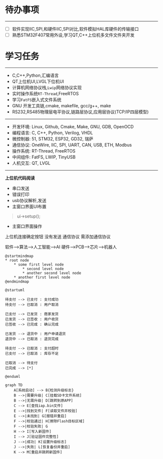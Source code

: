 # 待办事项
---
- [ ] 软件实现IIC,SPI,和硬件IIC,SPI对比,软件模拟HAL库硬件的传输接口
- [ ] 熟悉STM32F407常用外设,学习QT,C++上位机多文件文件夹开发 

# 学习任务
---
- C,C++,Python,汇编语言
- QT上位机UI,LVGL下位机UI
- 计算机网络协议栈,`Lwip`网络协议实现
- 实时操作系统`RT-Thread`,FreeRTOS
- 学习`FatFS`嵌入式文件系统
- GNU 开发工具链,cmake, makefile, gcc/g++, make
- RS232,RS485物理层电平协议,链路层协议,应用层协议(TCP/IP四层模型)

---
- 开发环境: Linux, Github, Cmake, Make, GNU, GDB, OpenOCD
- 编程语言: C, C++, Python, Verilog, VHDL
- 微控制器: 51, STM32, ESP32, GD32, 瑞萨
- 通信协议: OneWire, IIC, SPI, UART, CAN, USB, ETH, Modbus
- 操作系统: RT-Thread, FreeRTOS
- 中间组件: FatFS, LWIP, TinyUSB
- 人机交互: QT, LVGL

---
**上位机代码阅读**
- 串口发送
- 错误打印
- usb协议解析,发送
- 主窗口界面UI布置
> ui->setup();
- 主窗口界面操作




上位机连接确定按钮 没有发送 通信协议 
需添加通信协议

软件-->算法-->人工智能-->AI
硬件-->PCB-->芯片-->机器人


```puml
@startmindmap
* root node
	* some first level node
		* second level node
		* another second level node
	* another first level node
@endmindmap
```

```puml
@startuml

待支付 --> 已支付 : 支付成功
待支付 --> 已取消 : 用户取消

已支付 --> 已发货 : 商家发货
已发货 --> 已签收 : 用户收货
已签收 --> 已完成 : 确认完成

已发货 --> 退货中 : 用户申请退货
退货中 --> 已取消 : 退货完成

待支付 --> 已取消 : 支付超时
已支付 --> 已取消 : 库存不足

已取消 --> 待支付
已完成 --> [*]

@enduml
```

```mermaid
graph TD
    A[系统启动] --> B{检测升级标志}
    B -->|需要升级| C[挂载SD卡文件系统]
    B -->|无需升级| D[跳转到原APP]
    C --> E[查找iap.bin文件]
    E -->|找到文件| F[读取文件并校验]
    E -->|未找到| G[报错并重启]
    F -->|校验通过| H[擦除Flash目标区域]
    F -->|校验失败| G
    H --> I[写入新固件]
    I --> J[验证固件完整性]
    J -->|成功| K[设置升级标志]
    J -->|失败| L[恢复备份并重启]
    K --> M[重启并跳转新固件]
```

